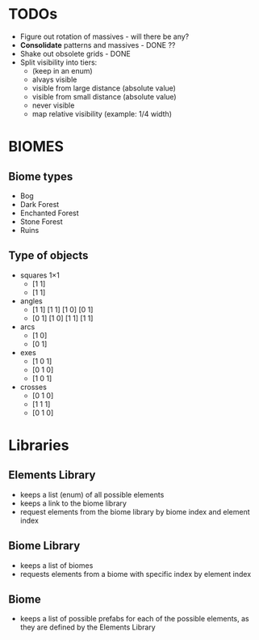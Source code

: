 ﻿# TODOs
- Figure out rotation of massives - will there be any?
- **Consolidate** patterns and massives - DONE ??
- Shake out obsolete grids - DONE
- Split visibility into tiers:
  - (keep in an enum)
  - alvays visible
  - visible from large distance (absolute value)
  - visible from small distance (absolute value)
  - never visible
  - map relative visibility (example: 1/4 width)


# BIOMES

## Biome types
- Bog
- Dark Forest
- Enchanted Forest
- Stone Forest
- Ruins

## Type of objects
- squares 1×1
  - [1 1]
  - [1 1]
- angles
  - [1 1] [1 1] [1 0] [0 1]
  - [0 1] [1 0] [1 1] [1 1]
- arcs
  - [1 0]
  - [0 1]
- exes
  - [1 0 1]
  - [0 1 0]
  - [1 0 1]
- crosses
  - [0 1 0]
  - [1 1 1]
  - [0 1 0]

# Libraries
## Elements Library
- keeps a list (enum) of all possible elements
- keeps a link to the biome library
- request elements from the biome library by biome index and element index

## Biome Library
- keeps a list of biomes
- requests elements from a biome with specific index by element index

## Biome
- keeps a list of possible prefabs for each of the possible elements, as they are defined by the Elements Library